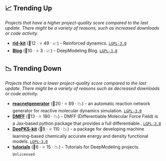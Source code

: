 ## 📈 Trending Up

_Projects that have a higher project-quality score compared to the last update. There might be a variety of reasons, such as increased downloads or code activity._

- <b><a href="https://github.com/deepmodeling/rid-kit">rid-kit</a></b> (🥉12 ·  ⭐ 49 · 📈) - Reinforced dynamics. <code><a href="http://bit.ly/37RvQcA">LGPL-3.0</a></code>
- <b><a href="https://github.com/deepmodeling/blog">Blog</a></b> (🥉10 ·  ⭐ 3 · 📈) - DeepModeling Blog. <code><a href="http://bit.ly/37RvQcA">LGPL-3.0</a></code>

## 📉 Trending Down

_Projects that have a lower project-quality score compared to the last update. There might be a variety of reasons such as decreased downloads or code activity._

- <b><a href="https://github.com/deepmodeling/reacnetgenerator">reacnetgenerator</a></b> (🥈20 ·  ⭐ 89 · 📉) - an automatic reaction network generator for reactive molecular dynamics simulation. <code><a href="http://bit.ly/37RvQcA">LGPL-3.0</a></code>
- <b><a href="https://github.com/deepmodeling/DMFF">DMFF</a></b> (🥈13 ·  ⭐ 180 · 📉) - DMFF (Differentiable Molecular Force Field) is a Jax-based python package that provides a full differentiable.. <code><a href="http://bit.ly/37RvQcA">LGPL-3.0</a></code>
- <b><a href="https://github.com/deepmodeling/deepks-kit">DeePKS-kit</a></b> (🥉8 ·  ⭐ 110 · 📉) - a package for developing machine learning-based chemically accurate energy and density functional models. <code><a href="http://bit.ly/37RvQcA">LGPL-3.0</a></code>
- <b><a href="https://github.com/deepmodeling/tutorials">tutorials</a></b> (🥉6 ·  ⭐ 15 · 📉) - Tutorials for DeepModeling projects. <code>Unlicensed</code>

